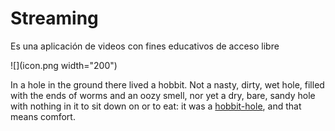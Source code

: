 
<h1 style='text-align: justify;'> Streaming </h1>

<p style='text-align: justify;'> Es una aplicación de videos con fines educativos de acceso libre </p>


![](icon.png width="200") 


In a hole in the ground there lived a hobbit. Not a nasty, dirty, wet hole, filled with the ends
of worms and an oozy smell, nor yet a dry, bare, sandy hole with nothing in it to sit down on or to
eat: it was a [hobbit-hole](https://en.wikipedia.org/wiki/Hobbit#Lifestyle "Hobbit lifestyles"), and that means comfort.


